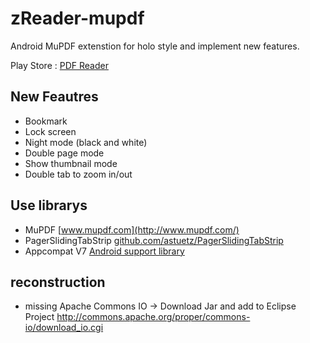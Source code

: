 zReader-mupdf
=============

Android MuPDF extenstion for holo style and implement new features.

Play Store : [PDF Reader](https://play.google.com/store/apps/details?id=com.zreader.main)

## New Feautres

* Bookmark
* Lock screen
* Night mode (black and white)
* Double page mode
* Show thumbnail mode
* Double tab to zoom in/out

## Use librarys

* MuPDF [www.mupdf.com](http://www.mupdf.com/)
* PagerSlidingTabStrip [github.com/astuetz/PagerSlidingTabStrip](https://github.com/astuetz/PagerSlidingTabStrip)
* Appcompat V7 [Android support library](https://developer.android.com/tools/support-library/features.html)

## reconstruction

* missing Apache Commons IO -> Download Jar and add to Eclipse Project http://commons.apache.org/proper/commons-io/download_io.cgi
